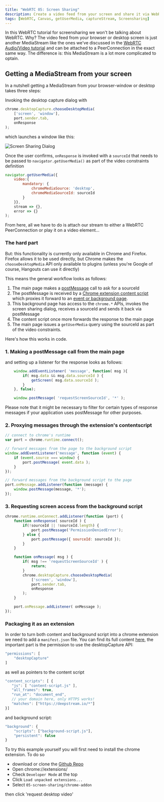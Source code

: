 ```yaml
---
title: "WebRTC 05: Screen Sharing"
description: Create a video feed from your screen and share it via WebRTC
tags: [WebRTC, Canvas, getUserMedia, captureStream, Screensharing]
---
```


In this WebRTC tutorial for screensharing we won't be talking about WebRTC. Why? The video feed from your browser or desktop screen is just another MediaStream like the ones we've discussed in the [WebRTC Audio/Video tutorial](webrtc-audio-video) and can be attached to a PeerConnection in the exact same way. The difference is: this MediaStream is a lot more complicated to optain.

## Getting a MediaStream from your screen
In a nutshell getting a MediaStream from your browser-window or desktop takes three steps:

Invoking the desktop capture dialog with

```javascript
chrome.desktopCapture.chooseDesktopMedia(
    ['screen', 'window'],
    port.sender.tab,
    onResponse
);
```

which launches a window like this:

![Screen Sharing Dialog](screen-sharing-dialog.png)

Once the user confirms, `onResponse` is invoked with a `sourceId` that needs to be passed to `navigator.getUserMedia()` as part of the video constraints definition

```javascript
navigator.getUserMedia({
    video:{
        mandatory: {
            chromeMediaSource: 'desktop',
            chromeMediaSourceId: sourceId
        }
    }},
    stream => {},
    error => {}
);
```

From here, all we have to do is attach our stream to either a WebRTC PeerConnection or play it on a video element...

### The hard part
But: this functionality is currently only available in Chrome and Firefox. Firefox allows it to be used directly, but Chrome makes the `chooseDesktopMedia` API only available to plugins (unless you're Google of course, Hangouts can use it directly)

This means the general workflow looks as follows:

1. The main page makes a [postMessage](https://developer.mozilla.org/en-US/docs/Web/API/Window/postMessage) call to ask for a sourceId
2. The postMessage is received by a [Chrome extension content script](https://developer.chrome.com/extensions/content_scripts) which proxies it forward to an [event or background page](https://developer.chrome.com/extensions/event_pages).
3. This background page has access to the `chrome.*` APIs, invokes the screen sharing dialog, receives a sourceId and sends it back via postMessage
4. The content script once more forwards the response to the main page
5. The main page issues a `getUserMedia` query using the sourceId as part of the video constraints.

Here's how this works in code.

### 1. Making a postMessage call from the main page
and setting up a listener for the response looks as follows:
```javascript
    window.addEventListener( 'message', function( msg ){
        if( msg.data && msg.data.sourceId ) {
            getScreen( msg.data.sourceId );
        }
    }, false);

    window.postMessage( 'requestScreenSourceId', '*' );
```
Please note that it might be necessary to filter for certain types of response messages if your application uses postMessage for other purposes.

### 2. Proxying messages through the extension's contentscript
```javascript
// connect to chrome's runtime
var port = chrome.runtime.connect();

// forward messages from the page to the background script
window.addEventListener('message', function (event) {
    if (event.source === window) {
        port.postMessage( event.data );
    }
});

// forward messages from the background script to the page
port.onMessage.addListener(function (message) {
    window.postMessage(message, '*');
});
```

### 3. Requesting screen access from the background script
```javascript
chrome.runtime.onConnect.addListener(function (port) {
    function onResponse( sourceId ) {
        if(!sourceId || !sourceId.length) {
            port.postMessage('PermissionDeniedError');
        } else {
            port.postMessage({ sourceId: sourceId });
        }
    }

    function onMessage( msg ) {
        if( msg !== 'requestScreenSourceId' ) {
            return;
        }
        chrome.desktopCapture.chooseDesktopMedia(
            ['screen', 'window'],
            port.sender.tab,
            onResponse
        );
    }

    port.onMessage.addListener( onMessage );
});
```

### Packaging it as an extension
In order to turn both content and background script into a chrome extension we need to add a `manifest.json` file. You can find its full content [here](https://github.com/deepstreamIO/dsh-demo-webrtc-examples/blob/master/05-screen-sharing/chrome-addon/manifest.json), the important part is the permission to use the desktopCapture API:

```javascript
"permissions": [
    "desktopCapture"
]
```

as well as pointers to the content script

```javascript
"content_scripts": [ {
   "js": [ "content-script.js" ],
   "all_frames": true,
   "run_at": "document_end",
   // your domain here, only HTTPS works!
   "matches": ["https://deepstream.io/*"]
}]
```

and background script:

```javascript
"background": {
    "scripts": ["background-script.js"],
    "persistent": false
}
```

To try this example yourself you will first need to install the chrome extension. To do so

<a name="install-addon"></a>
- download or clone the [Github Repo](https://github.com/deepstreamIO/dsh-demo-webrtc-examples)
- Open chrome://extensions/
- Check `Developer Mode` at the top
- Click `Load unpacked extensions...`
- Select `05-screen-sharing/chrome-addon`

then click 'request desktop video'

